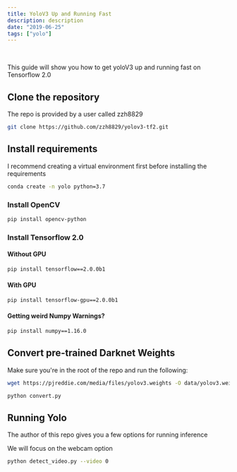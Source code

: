 ```yaml
---
title: YoloV3 Up and Running Fast
description: description
date: "2019-06-25"
tags: ["yolo"]
---
```


<br />

This guide will show you how to get yoloV3 up and running fast on Tensorflow 2.0

## Clone the repository

The repo is provided by a user called zzh8829

```bash
git clone https://github.com/zzh8829/yolov3-tf2.git
```

## Install requirements

I recommend creating a virtual environment first before installing the requirements

```bash
conda create -n yolo python=3.7
```

### Install OpenCV

```bash
pip install opencv-python
```

### Install Tensorflow 2.0

#### Without GPU

```bash
pip install tensorflow==2.0.0b1
```

#### With GPU

```bash
pip install tensorflow-gpu==2.0.0b1
```

#### Getting weird Numpy Warnings?

```bash
pip install numpy==1.16.0
```

## Convert pre-trained Darknet Weights

Make sure you're in the root of the repo and run the following:

```bash
wget https://pjreddie.com/media/files/yolov3.weights -O data/yolov3.weights

python convert.py
```

## Running Yolo

The author of this repo gives you a few options for running inference

We will focus on the webcam option

```bash
python detect_video.py --video 0
```
